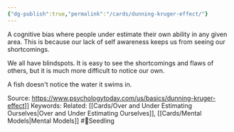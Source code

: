 ```yaml
---
{"dg-publish":true,"permalink":"/cards/dunning-kruger-effect/"}
---
```


A cognitive bias where people under estimate their own ability in any given area. This is because our lack of self awareness keeps us from seeing our shortcomings.

We all have blindspots. It is easy to see the shortcomings and flaws of others, but it is much more difficult to notice our own.

A fish doesn't notice the water it swims in.

Source: https://www.psychologytoday.com/us/basics/dunning-kruger-effect]]
Keywords: 
Related:  [[Cards/Over and Under Estimating Ourselves\|Over and Under Estimating Ourselves]], [[Cards/Mental Models\|Mental Models]]
#🌱Seedling 





